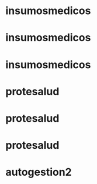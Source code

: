 # insumosmedicos
# insumosmedicos
# insumosmedicos
# protesalud
# protesalud
# protesalud
# autogestion2
